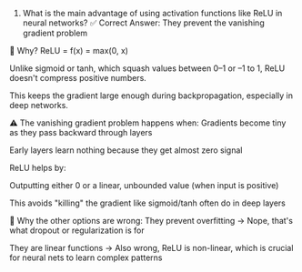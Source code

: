 1. What is the main advantage of using activation functions like ReLU in neural networks?
✅ Correct Answer:
They prevent the vanishing gradient problem

🧠 Why?
ReLU = f(x) = max(0, x)

Unlike sigmoid or tanh, which squash values between 0–1 or –1 to 1, ReLU doesn't compress positive numbers.

This keeps the gradient large enough during backpropagation, especially in deep networks.

⚠️ The vanishing gradient problem happens when:
Gradients become tiny as they pass backward through layers

Early layers learn nothing because they get almost zero signal

ReLU helps by:

Outputting either 0 or a linear, unbounded value (when input is positive)

This avoids "killing" the gradient like sigmoid/tanh often do in deep layers

🚫 Why the other options are wrong:
They prevent overfitting → Nope, that's what dropout or regularization is for

They are linear functions → Also wrong, ReLU is non-linear, which is crucial for neural nets to learn complex patterns

